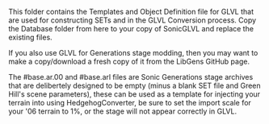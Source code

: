 This folder contains the Templates and Object Definition file for GLVL that are used for constructing SETs and in the GLVL Conversion process. Copy the Database folder from here to your copy of SonicGLVL and replace the existing files.

If you also use GLVL for Generations stage modding, then you may want to make a copy/download a fresh copy of it from the LibGens GitHub page.

The #base.ar.00 and #base.arl files are Sonic Generations stage archives that are delibertely designed to be empty (minus a blank SET file and Green Hill's scene parameters), these can be used as a template for injecting your terrain into using HedgehogConverter, be sure to set the import scale for your '06 terrain to 1%, or the stage will not appear correctly in GLVL.